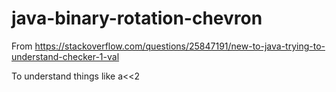 # java-binary-rotation-chevron
From https://stackoverflow.com/questions/25847191/new-to-java-trying-to-understand-checker-1-val

To understand things like a&lt;&lt;2
